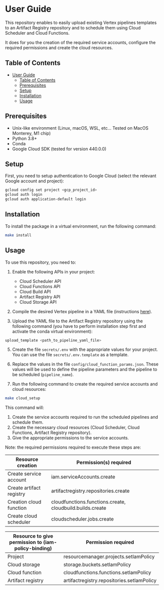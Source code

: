 # User Guide

This repository enables to easily upload existing Vertex pipelines templates to an Artifact Registry repository and to schedule them using Cloud Scheduler and Cloud Functions.

It does for you the creation of the required service accounts, configure the required permissions and create the cloud resources.

## Table of Contents

- [User Guide](#user-guide)
  - [Table of Contents](#table-of-contents)
  - [Prerequisites](#prerequisites)
  - [Setup](#setup)
  - [Installation](#installation)
  - [Usage](#usage)

## Prerequisites

- Unix-like environment (Linux, macOS, WSL, etc... Tested on MacOS Monterey, M1 chip)
- Python 3.8+
- Conda
- Google Cloud SDK (tested for version 440.0.0)

## Setup

First, you need to setup authentication to Google Cloud (select the relevant Google account and project):

```bash
gcloud config set project <gcp_project_id>
gcloud auth login
gcloud auth application-default login
```

## Installation

To install the package in a virtual environment, run the following command:

```bash
make install
```

## Usage

To use this repository, you need to:

1. Enable the following APIs in your project:
   - Cloud Scheduler API
   - Cloud Functions API
   - Cloud Build API
   - Artifact Registry API
   - Cloud Storage API

2. Compile the desired Vertex pipeline in a YAML file (instructions [here](https://cloud.google.com/vertex-ai/docs/pipelines/build-pipeline#compile_your_pipeline_into_a_yaml_file)).

3. Upload the YAML file to the Artifact Registry repository using the following command (you have to perform installation step first and activate the conda virtual environment):

```bash
upload_template <path_to_pipeline_yaml_file>
```

5. Create the file `secrets/.env` with the appropriate values for your project. You can use the file `secrets/.env.template` as a template.

6. Replace the values in the file `config/cloud_function_params.json`. These values will be used to define the pipeline parameters and the pipeline to be scheduled (`pipeline_name`).

7. Run the following command to create the required service accounts and cloud resources:

```bash
make cloud_setup
```

This command will:

1. Create the service accounts required to run the scheduled pipelines and schedule them.
2. Create the necessary cloud resources (Cloud Scheduler, Cloud Functions, Artifact Registry repository).
3. Give the appropriate permissions to the service accounts.

Note: the required permissions required to execute these steps are:

| Resource creation        | Permission(s) required                                    |
| ------------------------ | --------------------------------------------------------- |
| Create service account   | iam.serviceAccounts.create                                |
| Create artifact registry | artifactregistry.repositories.create                      |
| Creation cloud function  | cloudfunctions.functions.create, cloudbuild.builds.create |
| Create cloud scheduler   | cloudscheduler.jobs.create                                |

| Resource to give permission to (iam-policy-binding) | Permission required                        |
| ----------------- | ------------------------------------------ |
| Project           | resourcemanager.projects.setIamPolicy      |
| Cloud storage     | storage.buckets.setIamPolicy               |
| Cloud function    | cloudfunctions.functions.setIamPolicy      |
| Artifact registry | artifactregistry.repositories.setIamPolicy |
